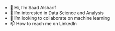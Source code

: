 - 👋 Hi, I’m Saad Alsharif 
- 👀 I’m interested in Data Science and Analysis 
- 💞️ I’m looking to collaborate on machine learning
- 📫 How to reach me on LinkedIn 

<!---
saad2016x/saad2016x is a ✨ special ✨ repository because its `README.md` (this file) appears on your GitHub profile.
You can click the Preview link to take a look at your changes.
--->
